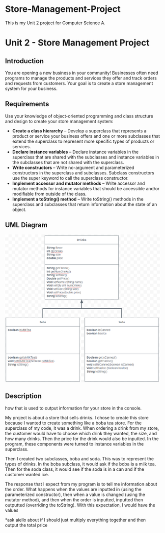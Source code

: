 # Store-Management-Project
This is my Unit 2 project for Computer Science A. 
# Unit 2 - Store Management Project

## Introduction

You are opening a new business in your community! Businesses often need programs to manage the products and services they offer and track orders and requests from customers. Your goal is to create a store management system for your business.

## Requirements

Use your knowledge of object-oriented programming and class structure and design to create your store management system:
- **Create a class hierarchy** – Develop a superclass that represents a product or service your business offers and one or more subclasses that extend the superclass to represent more specific types of products or services.
- **Declare instance variables** – Declare instance variables in the superclass that are shared with the subclasses and instance variables in the subclasses that are not shared with the superclass.
- **Write constructors** – Write no-argument and parameterized constructors in the superclass and subclasses. Subclass constructors use the super keyword to call the superclass constructor.
- **Implement accessor and mutator methods** – Write accessor and mutator methods for instance variables that should be accessible and/or modifiable from outside of the class.
- **Implement a toString() method** – Write toString() methods in the superclass and subclasses that return information about the state of an object.

## UML Diagram

![UML Diagram for my project](UML-Diagram.png)

## Description

how that is used to output information for your store in the console.

My project is about a store that sells drinks. I chose to create this store because I wanted to create something like a boba tea store. For the superclass of my code, it was a drink. When ordering a drink from my store, the customer would have to choose which drink they wanted, the size, and how many drinks. Then the price for the drink would also be inputted. In the program, these components were turned to instance variables in the superclass.

Then I created two subclasses, boba and soda. This was to represent the types of drinks. In the boba subclass, it would ask if the boba is a milk tea. Then for the soda class, it would see if the soda is in a can and if the customer wanted ice.

The response that I expect from my program is to tell me information about the order. What happens when the values are inputted in (using the parameterized constructor), then when a value is changed (using the mutator method), and then when the order is inputted, inputted then outputted (overriding the toString). With this expectation, I would have the values

*ask aiello about if I should just multiply everything together and then output the total price
